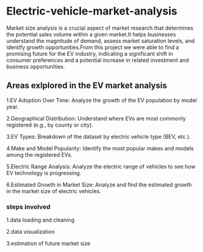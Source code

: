 # Electric-vehicle-market-analysis
Market size analysis is a crucial aspect of market research that determines the potential sales volume within a given market.It helps businesses understand the magnitude of demand, assess market saturation levels, and identify growth opportunities.From this project we were able to find a promising future for the EV industry, indicating a significant shift in consumer preferences and a potential increase in related investment and business opportunities.
## Areas exlplored in the EV market analysis
1.EV Adoption Over Time: Analyze the growth of the EV population by model year.

2.Geographical Distribution: Understand where EVs are most commonly registered (e.g., by county or city). 

3.EV Types: Breakdown of the dataset by electric vehicle type (BEV, etc.).

4.Make and Model Popularity: Identify the most popular makes and models among the registered EVs.

5.Electric Range Analysis: Analyze the electric range of vehicles to see how EV technology is progressing.

6.Estimated Growth in Market Size: Analyze and find the estimated growth in the market size of electric vehicles. 
### steps involved
1.data loading and cleaning

2.data visualization

3.estimation of future market size
